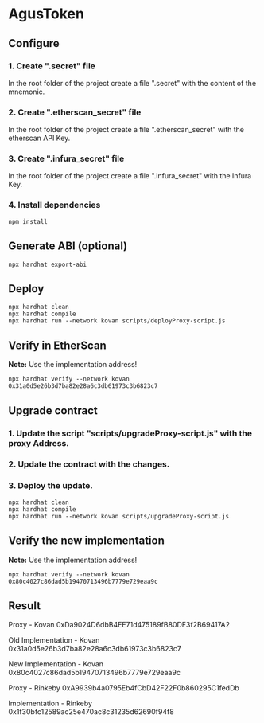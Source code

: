 # AgusToken

## Configure
### 1. Create ".secret" file
In the root folder of the project create a file ".secret" with the content of the mnemonic.

### 2. Create ".etherscan_secret" file
In the root folder of the project create a file ".etherscan_secret" with the etherscan API Key.

### 3. Create ".infura_secret" file
In the root folder of the project create a file ".infura_secret" with the Infura Key.

### 4. Install dependencies
```shell
npm install
```

## Generate ABI (optional)
```shell
npx hardhat export-abi
```

## Deploy
```shell
npx hardhat clean
npx hardhat compile
npx hardhat run --network kovan scripts/deployProxy-script.js
```

## Verify in EtherScan
**Note:** Use the implementation address!

```shell
npx hardhat verify --network kovan 0x31a0d5e26b3d7ba82e28a6c3db61973c3b6823c7
```

## Upgrade contract
### 1. Update the script "scripts/upgradeProxy-script.js" with the proxy Address.
### 2. Update the contract with the changes.
### 3. Deploy the update.
```shell
npx hardhat clean
npx hardhat compile
npx hardhat run --network kovan scripts/upgradeProxy-script.js
```

## Verify the new implementation
**Note:** Use the implementation address!

```shell
npx hardhat verify --network kovan 0x80c4027c86dad5b19470713496b7779e729eaa9c
```

## Result

Proxy - Kovan
0xDa9024D6dbB4EE71d475189fB80DF3f2B69417A2

Old Implementation - Kovan
0x31a0d5e26b3d7ba82e28a6c3db61973c3b6823c7

New Implementation - Kovan
0x80c4027c86dad5b19470713496b7779e729eaa9c

Proxy - Rinkeby
0xA9939b4a0795Eb4fCbD42F22F0b860295C1fedDb

Implementation - Rinkeby
0x1f30bfc12589ac25e470ac8c31235d62690f94f8